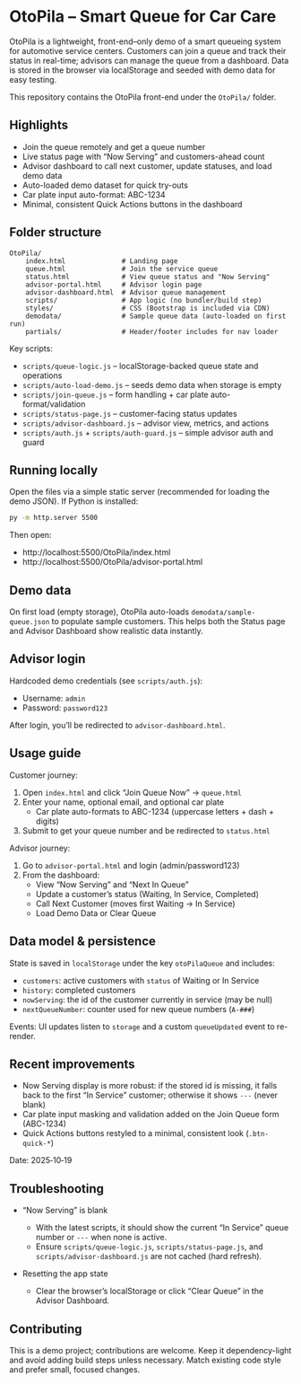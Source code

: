 # OtoPila – Smart Queue for Car Care

OtoPila is a lightweight, front-end–only demo of a smart queueing system for automotive service centers. Customers can join a queue and track their status in real-time; advisors can manage the queue from a dashboard. Data is stored in the browser via localStorage and seeded with demo data for easy testing.

This repository contains the OtoPila front-end under the `OtoPila/` folder.

## Highlights

- Join the queue remotely and get a queue number
- Live status page with “Now Serving” and customers-ahead count
- Advisor dashboard to call next customer, update statuses, and load demo data
- Auto-loaded demo dataset for quick try-outs
- Car plate input auto-format: ABC-1234
- Minimal, consistent Quick Actions buttons in the dashboard

## Folder structure

```
OtoPila/
	index.html              # Landing page
	queue.html              # Join the service queue
	status.html             # View queue status and "Now Serving"
	advisor-portal.html     # Advisor login page
	advisor-dashboard.html  # Advisor queue management
	scripts/                # App logic (no bundler/build step)
	styles/                 # CSS (Bootstrap is included via CDN)
	demodata/               # Sample queue data (auto-loaded on first run)
	partials/               # Header/footer includes for nav loader
```

Key scripts:

- `scripts/queue-logic.js` – localStorage-backed queue state and operations
- `scripts/auto-load-demo.js` – seeds demo data when storage is empty
- `scripts/join-queue.js` – form handling + car plate auto-format/validation
- `scripts/status-page.js` – customer-facing status updates
- `scripts/advisor-dashboard.js` – advisor view, metrics, and actions
- `scripts/auth.js` + `scripts/auth-guard.js` – simple advisor auth and guard

## Running locally

Open the files via a simple static server (recommended for loading the demo JSON). If Python is installed:

```cmd
py -m http.server 5500
```

Then open:

- http://localhost:5500/OtoPila/index.html
- http://localhost:5500/OtoPila/advisor-portal.html

## Demo data

On first load (empty storage), OtoPila auto-loads `demodata/sample-queue.json` to populate sample customers. This helps both the Status page and Advisor Dashboard show realistic data instantly.

## Advisor login

Hardcoded demo credentials (see `scripts/auth.js`):

- Username: `admin`
- Password: `password123`

After login, you’ll be redirected to `advisor-dashboard.html`.

## Usage guide

Customer journey:

1. Open `index.html` and click “Join Queue Now” → `queue.html`
2. Enter your name, optional email, and optional car plate
	 - Car plate auto-formats to ABC-1234 (uppercase letters + dash + digits)
3. Submit to get your queue number and be redirected to `status.html`

Advisor journey:

1. Go to `advisor-portal.html` and login (admin/password123)
2. From the dashboard:
	 - View “Now Serving” and “Next In Queue”
	 - Update a customer’s status (Waiting, In Service, Completed)
	 - Call Next Customer (moves first Waiting → In Service)
	 - Load Demo Data or Clear Queue

## Data model & persistence

State is saved in `localStorage` under the key `otoPilaQueue` and includes:

- `customers`: active customers with `status` of Waiting or In Service
- `history`: completed customers
- `nowServing`: the id of the customer currently in service (may be null)
- `nextQueueNumber`: counter used for new queue numbers (`A-###`)

Events: UI updates listen to `storage` and a custom `queueUpdated` event to re-render.

## Recent improvements

- Now Serving display is more robust: if the stored id is missing, it falls back to the first “In Service” customer; otherwise it shows `---` (never blank)
- Car plate input masking and validation added on the Join Queue form (ABC-1234)
- Quick Actions buttons restyled to a minimal, consistent look (`.btn-quick-*`)

Date: 2025‑10‑19

## Troubleshooting

- “Now Serving” is blank
	- With the latest scripts, it should show the current “In Service” queue number or `---` when none is active.
	- Ensure `scripts/queue-logic.js`, `scripts/status-page.js`, and `scripts/advisor-dashboard.js` are not cached (hard refresh).

- Resetting the app state
	- Clear the browser’s localStorage or click “Clear Queue” in the Advisor Dashboard.

## Contributing

This is a demo project; contributions are welcome. Keep it dependency-light and avoid adding build steps unless necessary. Match existing code style and prefer small, focused changes.
